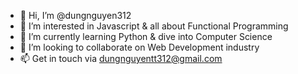 - 👋 Hi, I’m @dungnguyen312
- 👀 I’m interested in Javascript & all about Functional Programming
- 🌱 I’m currently learning Python & dive into Computer Science
- 💞️ I’m looking to collaborate on Web Development industry
- 📫 Get in touch via dungnguyentt312@gmail.com 

<!---
dungnguyen312/dungnguyen312 is a ✨ special ✨ repository because its `README.md` (this file) appears on your GitHub profile.
You can click the Preview link to take a look at your changes.
--->
